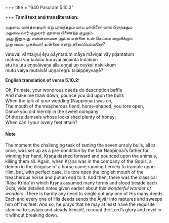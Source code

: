 +++
title = "640 Pasuram 5.10.2"

+++
**Tamil text and transliteration:**

வதுவை வார்த்தையுள் ஏறு பாய்ந்ததும் மாய மாவினை வாய் பிளந்ததும்  
மதுவை வார் குழலார் குரவை பிணைந்த குழகும்  
அது இது உது என்னலாவன அல்ல என்னை உன் செய்கை நைவிக்கும்  
முது வைய முதல்வா! உன்னை என்று தலைப்பெய்வனே?

vatuvai vārttaiyuḷ ēṟu pāyntatum māya māviṉai vāy piḷantatum  
matuvai vār kuḻalār kuravai piṇainta kuḻakum  
atu itu utu eṉṉalāvaṉa alla eṉṉai uṉ ceykai naivikkum  
mutu vaiya mutalvā! uṉṉai eṉṟu talaippeyvaṉē?

**English translation of verse 5.10.2:**

Oh, Primate, your wondrous deeds do description baffle  
And make me thaw down; pounce you did upon the bulls  
When the talk of your wedding (Nappiṉṉai) was on,  
The mouth of the treacherous fiend, horse-shaped, you tore open,  
Dance you did merrily in the sweet company  
Of those damsels whose locks shed plenty of honey;  
When can I your lovely feet attain?

#### Note

The moment the challenging task of taming the seven unruly bulls, all at once, was set up as a pre-condition by the fair Nappiṉṉai’s father for winning her hand, Kṛṣṇa dashed forward and pounced upon the animals, killing them all. Again, when Kṛṣṇa was in the company of the Gopis, a demon in the disguise of a horse came running fiercely to trample upon Him, but, with perfect case, He tore open the longish mouth of the treacherous horse and put an end to it. And then, there was the classical ‘Rāsa Krīḍa’ in which Kṛṣṇa assumed many forms and stood beside each Gopi, vide detailed notes given earlier about this *wonderful wonder of wonders*. There is hardly any need to single out any one of His many deeds. Each and every one of His deeds sends the Āḻvār into raptures and sweeps him off his feet. And so, he prays that he may at least have the requisite stamina to sustain and steady himself, recount the Lord’s glory and revel in it without breaking down.


